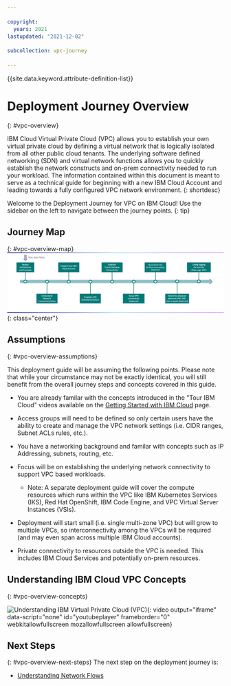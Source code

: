 ```yaml
---

copyright:
  years: 2021
lastupdated: "2021-12-02"

subcollection: vpc-journey

---
```


{{site.data.keyword.attribute-definition-list}}

# Deployment Journey Overview
{: #vpc-overview}

IBM Cloud Virtual Private Cloud (VPC) allows you to establish your own virtual private cloud by defining a virtual network that is logically isolated from all other public cloud tenants. The underlying software defined networking (SDN) and virtual network functions allows you to quickly establish the network constructs and on-prem connectivity needed to run your workload. The information contained within this document is meant to serve as a technical guide for beginning with a new IBM Cloud Account and leading towards a fully configured VPC network environment.
{: shortdesc}

Welcome to the Deployment Journey for VPC on IBM Cloud! Use the sidebar on the left to navigate between the journey points.
{: tip}

## Journey Map
{: #vpc-overview-map}
![Architecture](images/overview/journey-map.png){: class="center"}

## Assumptions
{: #vpc-overview-assumptions}

This deployment guide  will be assuming the following points. Please note that while your circumstance may not be exactly identical, you will still benefit from the overall journey steps and concepts covered in this guide.

- You are already familar with the concepts introduced in the "Tour IBM Cloud" videos available on the [Getting Started with IBM Cloud](https://{DomainName}/cloud/get-started)  page.

- Access groups will need to be defined so only certain users have the ability to create and manage the VPC network settings (i.e. CIDR ranges, Subnet ACLs rules, etc.).

- You have a networking background and familar with concepts such as IP Addressing, subnets, routing, etc.

- Focus will be on establishing the underlying network connectivity to support VPC based workloads.

  - Note: A separate deployment guide will cover the compute resources which runs within the VPC like IBM Kubernetes Services (IKS), Red Hat OpenShift, IBM Code Engine, and VPC Virtual Server Instances (VSIs).

- Deployment will start small (i.e. single multi-zone VPC) but will grow to multiple VPCs, so interconnectivity among the VPCs will be required (and may even span across multiple IBM Cloud accounts).

- Private connectivity to resources outside the VPC is needed. This includes IBM Cloud Services and potentially on-prem resources.

  
## Understanding IBM Cloud VPC Concepts
{: #vpc-overview-concepts}

![Understanding IBM Virtual Private Cloud (VPC)](https://www.youtube.com/embed/gffPD-mOBi8){: video output="iframe" data-script="none" id="youtubeplayer" frameborder="0" webkitallowfullscreen mozallowfullscreen allowfullscreen}




## Next Steps
{: #vpc-overview-next-steps}
The next step on the deployment journey is:
* [Understanding Network Flows](/docs/vpc-journey?topic=vpc-journey-vpc-network-flows)



